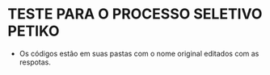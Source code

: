 # TESTE PARA O PROCESSO SELETIVO PETIKO

* Os códigos estão em suas pastas com o nome original editados com as respotas.
